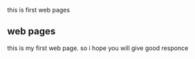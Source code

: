 this is first web pages
<br>

<h2>web pages</h2>
<p>this is my first web page. so i hope you will give good responce</p>
